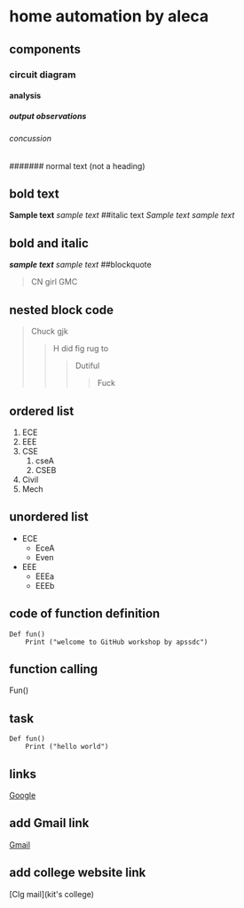 # home automation by aleca
## components
### circuit diagram
#### analysis
##### output observations
###### concussion
####### normal text (not a heading)
## bold text
**Sample text**
_sample text_
##italic text
*Sample text*
_sample text_
## bold and italic
**_sample text_**
_*sample text*_
##blockquote
>CN girl GMC
## nested block code
> Chuck gjk
>> H did fig rug to
>>> Dutiful
>>>> Fuck
## ordered list
1. ECE
2. EEE
3. CSE
    1. cseA
     2. CSEB
4. Civil
5. Mech
## unordered list
- ECE
   * EceA
   * Even
- EEE
   + EEEa
   + EEEb
## code of function definition
```
Def fun()
    Print ("welcome to GitHub workshop by apssdc")
```
## function calling
Fun()
## task
```
Def fun()
    Print ("hello world")
```
## links
[Google](https://www.google.com/)
## add Gmail link
[Gmail](sureshreddy6834@gmail.com)
## add college website link
[Clg mail](kit's college)
